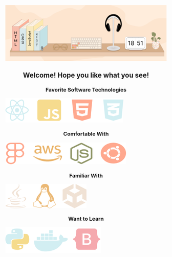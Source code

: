 ![Banner](/images/full-shelf-graphic.png)
<h2 align='center'>Welcome! Hope you like what you see!</h2>

<h3 align='center'>Favorite Software Technologies</h3>

<img src='./images/software-stack.png' alt="React, JavaScript, HTML, CSS">

<h3
 align='center'>Comfortable With</h3
>
<!--
axios
redux
nginx
pm2
vs code
semantic ui
 -->

 <img src='./images/comfortable-with.png' alt="Figma, AWS, Node.js, Ubuntu">

<h3
 align='center'>Familiar With</h3
>

<img align='center' src='./images/familiar-with.png'>

 <!-- 
 java
 adobexd
 linux
 ubuntu
 postman
 unity -->
<h3
 align='center'>Want to Learn</h3
>
<img align='center' src='./images/want-to-learn.png'>

<!-- 
python
Next.js
MongoDB
Bootstrap
Docker -->
<br>
